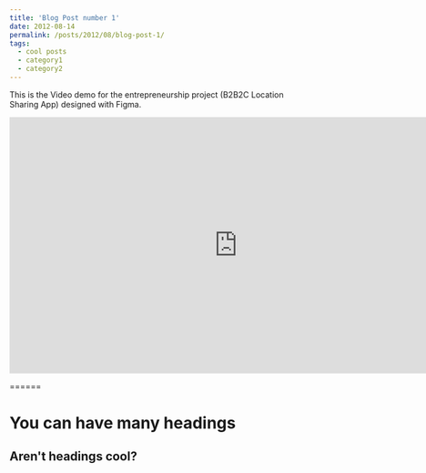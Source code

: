 ```yaml
---
title: 'Blog Post number 1'
date: 2012-08-14
permalink: /posts/2012/08/blog-post-1/
tags:
  - cool posts
  - category1
  - category2
---
```


This is the Video demo for the entrepreneurship project (B2B2C Location Sharing App) designed with Figma. 

<iframe width="800" height="450" src="https://www.youtube.com/embed/VIDEO_ID" frameborder="0" allow="autoplay; encrypted-media" allowfullscreen></iframe>

======

You can have many headings
======

Aren't headings cool?
------